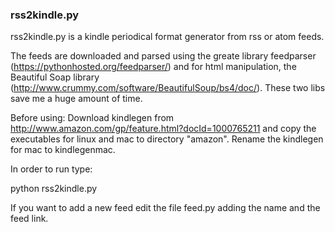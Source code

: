 ### rss2kindle.py

rss2kindle.py is a kindle periodical format generator from rss or atom feeds.

The feeds are downloaded and parsed using the greate library feedparser (https://pythonhosted.org/feedparser/) and for html manipulation, the Beautiful Soap library (http://www.crummy.com/software/BeautifulSoup/bs4/doc/). These two libs save me a huge amount of time.   


Before using:
  Download kindlegen from http://www.amazon.com/gp/feature.html?docId=1000765211
  and copy the executables for linux and mac to directory "amazon". Rename the
  kindlegen for mac to kindlegenmac.


In order to run type:

python rss2kindle.py

If you want to add a new feed edit the file feed.py adding the name and the feed link.
